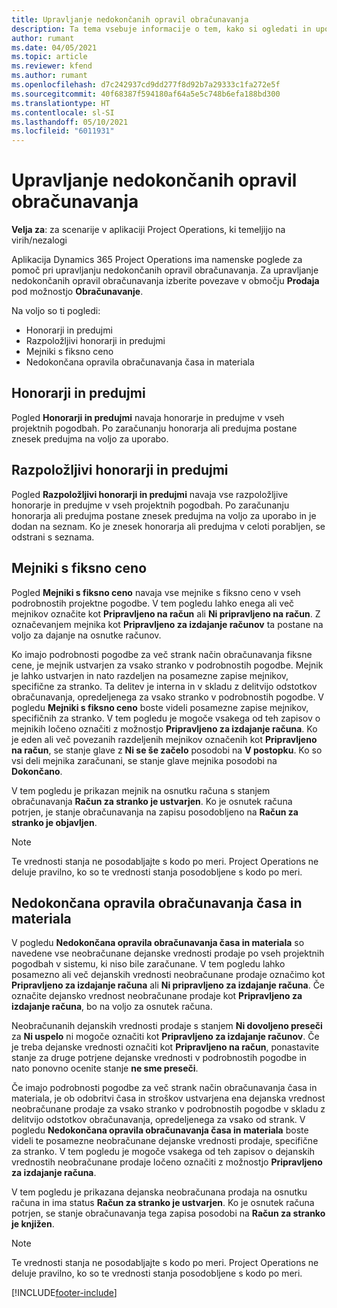 ```yaml
---
title: Upravljanje nedokončanih opravil obračunavanja
description: Ta tema vsebuje informacije o tem, kako si ogledati in uporabljati nedokončana opravila obračunavanja v aplikaciji Project Operations.
author: rumant
ms.date: 04/05/2021
ms.topic: article
ms.reviewer: kfend
ms.author: rumant
ms.openlocfilehash: d7c242937cd9dd277f8d92b7a29333c1fa272e5f
ms.sourcegitcommit: 40f68387f594180af64a5e5c748b6efa188bd300
ms.translationtype: HT
ms.contentlocale: sl-SI
ms.lasthandoff: 05/10/2021
ms.locfileid: "6011931"
---
```

# <a name="manage-billing-backlog"></a>Upravljanje nedokončanih opravil obračunavanja

**Velja za**: za scenarije v aplikaciji Project Operations, ki temeljijo na virih/nezalogi

Aplikacija Dynamics 365 Project Operations ima namenske poglede za pomoč pri upravljanju nedokončanih opravil obračunavanja. Za upravljanje nedokončanih opravil obračunavanja izberite povezave v območju **Prodaja** pod možnostjo **Obračunavanje**. 

Na voljo so ti pogledi:

- Honorarji in predujmi
- Razpoložljivi honorarji in predujmi
- Mejniki s fiksno ceno
- Nedokončana opravila obračunavanja časa in materiala

## <a name="retainers-and-advances"></a>Honorarji in predujmi

Pogled **Honorarji in predujmi** navaja honorarje in predujme v vseh projektnih pogodbah. Po zaračunanju honorarja ali predujma postane znesek predujma na voljo za uporabo.

## <a name="available-retainers-and-advances"></a>Razpoložljivi honorarji in predujmi

Pogled **Razpoložljivi honorarji in predujmi** navaja vse razpoložljive honorarje in predujme v vseh projektnih pogodbah. Po zaračunanju honorarja ali predujma postane znesek predujma na voljo za uporabo in je dodan na seznam. Ko je znesek honorarja ali predujma v celoti porabljen, se odstrani s seznama.

## <a name="fixed-price-milestones"></a>Mejniki s fiksno ceno

Pogled **Mejniki s fiksno ceno** navaja vse mejnike s fiksno ceno v vseh podrobnostih projektne pogodbe. V tem pogledu lahko enega ali več mejnikov označite kot **Pripravljeno na račun** ali **Ni pripravljeno na račun**. Z označevanjem mejnika kot **Pripravljeno za izdajanje računov** ta postane na voljo za dajanje na osnutke računov.

Ko imajo podrobnosti pogodbe za več strank način obračunavanja fiksne cene, je mejnik ustvarjen za vsako stranko v podrobnostih pogodbe. Mejnik je lahko ustvarjen in nato razdeljen na posamezne zapise mejnikov, specifične za stranko. Ta delitev je interna in v skladu z delitvijo odstotkov obračunavanja, opredeljenega za vsako stranko v podrobnostih pogodbe. V pogledu **Mejniki s fiksno ceno** boste videli posamezne zapise mejnikov, specifičnih za stranko. V tem pogledu je mogoče vsakega od teh zapisov o mejnikih ločeno označiti z možnostjo **Pripravljeno za izdajanje računa**. Ko je eden ali več povezanih razdeljenih mejnikov označenih kot **Pripravljeno na račun**, se stanje glave z **Ni se še začelo** posodobi na **V postopku**. Ko so vsi deli mejnika zaračunani, se stanje glave mejnika posodobi na **Dokončano**.

V tem pogledu je prikazan mejnik na osnutku računa s stanjem obračunavanja **Račun za stranko je ustvarjen**. Ko je osnutek računa potrjen, je stanje obračunavanja na zapisu posodobljeno na **Račun za stranko je objavljen**. 

> [!NOTE] 
> Te vrednosti stanja ne posodabljajte s kodo po meri. Project Operations ne deluje pravilno, ko so te vrednosti stanja posodobljene s kodo po meri.

## <a name="time-and-material-billing-backlog"></a>Nedokončana opravila obračunavanja časa in materiala

V pogledu **Nedokončana opravila obračunavanja časa in materiala** so navedene vse neobračunane dejanske vrednosti prodaje po vseh projektnih pogodbah v sistemu, ki niso bile zaračunane. V tem pogledu lahko posamezno ali več dejanskih vrednosti neobračunane prodaje označimo kot **Pripravljeno za izdajanje računa** ali **Ni pripravljeno za izdajanje računa**. Če označite dejansko vrednost neobračunane prodaje kot **Pripravljeno za izdajanje računa**, bo na voljo za osnutek računa.

Neobračunanih dejanskih vrednosti prodaje s stanjem **Ni dovoljeno preseči** za **Ni uspelo** ni mogoče označiti kot **Pripravljeno za izdajanje računov**. Če je treba dejanske vrednosti označiti kot **Pripravljeno na račun**, ponastavite stanje za druge potrjene dejanske vrednosti v podrobnostih pogodbe in nato ponovno ocenite stanje **ne sme preseči**.

Če imajo podrobnosti pogodbe za več strank način obračunavanja časa in materiala, je ob odobritvi časa in stroškov ustvarjena ena dejanska vrednost neobračunane prodaje za vsako stranko v podrobnostih pogodbe v skladu z delitvijo odstotkov obračunavanja, opredeljenega za vsako od strank. V pogledu **Nedokončana opravila obračunavanja časa in materiala** boste videli te posamezne neobračunane dejanske vrednosti prodaje, specifične za stranko. V tem pogledu je mogoče vsakega od teh zapisov o dejanskih vrednostih neobračunane prodaje ločeno označiti z možnostjo **Pripravljeno za izdajanje računa**.

V tem pogledu je prikazana dejanska neobračunana prodaja na osnutku računa in ima status **Račun za stranko je ustvarjen**. Ko je osnutek računa potrjen, se stanje obračunavanja tega zapisa posodobi na **Račun za stranko je knjižen**. 

> [!NOTE] 
> Te vrednosti stanja ne posodabljajte s kodo po meri. Project Operations ne deluje pravilno, ko so te vrednosti stanja posodobljene s kodo po meri.


[!INCLUDE[footer-include](../includes/footer-banner.md)]
